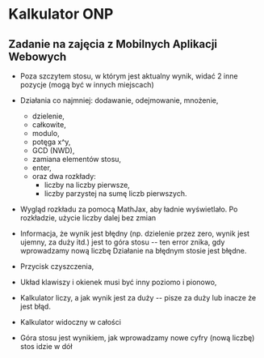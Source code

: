 # Kalkulator ONP

## Zadanie na zajęcia z Mobilnych Aplikacji Webowych

- Poza szczytem stosu, w którym jest aktualny wynik, widać 2 inne pozycje (mogą być w innych miejscach)
- Działania co najmniej: dodawanie, odejmowanie, mnożenie, 
   * dzielenie, 
   * całkowite, 
   * modulo, 
   * potęga x^y, 
   * GCD (NWD), 
   * zamiana elementów stosu, 
   * enter, 
   * oraz dwa rozkłady: 
       - liczby na liczby pierwsze,
       - liczby parzystej na sumę liczb pierwszych.

- Wygląd rozkładu za pomocą MathJax, aby ładnie wyświetlało. Po rozkładzie, użycie liczby dalej bez zmian
- Informacja, że wynik jest błędny (np. dzielenie przez zero, wynik jest ujemny, za duży itd.) jest to góra stosu -- ten error znika, gdy wprowadzamy nową liczbę Działanie na błędnym stosie jest błędne.
- Przycisk czyszczenia,
- Układ klawiszy i okienek musi być inny poziomo i pionowo,
- Kalkulator liczy, a jak wynik jest za duży -- pisze za duży lub inacze że jest błąd.
- Kalkulator widoczny w całości
- Góra stosu jest wynikiem, jak wprowadzamy nowe cyfry (nową liczbę) stos idzie w dół
